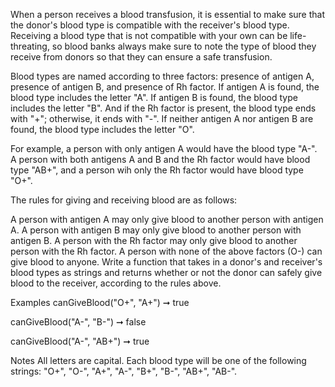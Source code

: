 When a person receives a blood transfusion, it is essential to make sure that the donor's blood type is compatible with the receiver's blood type. Receiving a blood type that is not compatible with your own can be life-threating, so blood banks always make sure to note the type of blood they receive from donors so that they can ensure a safe transfusion.

Blood types are named according to three factors: presence of antigen A, presence of antigen B, and presence of Rh factor. If antigen A is found, the blood type includes the letter "A". If antigen B is found, the blood type includes the letter "B". And if the Rh factor is present, the blood type ends with "+"; otherwise, it ends with "-". If neither antigen A nor antigen B are found, the blood type includes the letter "O".

For example, a person with only antigen A would have the blood type "A-". A person with both antigens A and B and the Rh factor would have blood type "AB+", and a person wih only the Rh factor would have blood type "O+".

The rules for giving and receiving blood are as follows:

A person with antigen A may only give blood to another person with antigen A.
A person with antigen B may only give blood to another person with antigen B.
A person with the Rh factor may only give blood to another person with the Rh factor.
A person with none of the above factors (O-) can give blood to anyone.
Write a function that takes in a donor's and receiver's blood types as strings and returns whether or not the donor can safely give blood to the receiver, according to the rules above.

Examples
canGiveBlood("O+", "A+") ➞ true

canGiveBlood("A-", "B-") ➞ false

canGiveBlood("A-", "AB+") ➞ true

Notes
All letters are capital.
Each blood type will be one of the following strings: "O+", "O-", "A+", "A-", "B+", "B-", "AB+", "AB-".